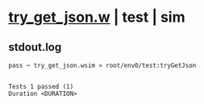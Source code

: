 # [try_get_json.w](../../../../../../examples/tests/sdk_tests/bucket/try_get_json.w) | test | sim

## stdout.log
```log
pass ─ try_get_json.wsim » root/env0/test:tryGetJson
 
 
Tests 1 passed (1)
Duration <DURATION>
```

